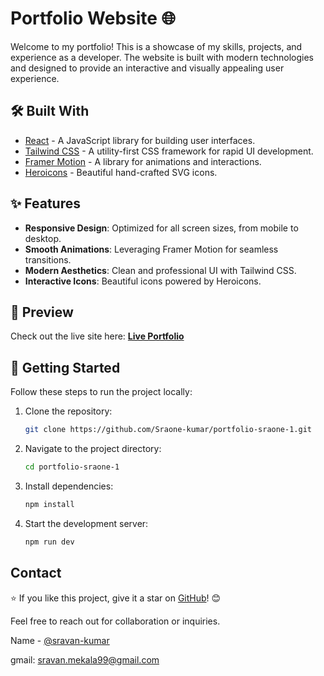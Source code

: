 # Portfolio Website 🌐

Welcome to my portfolio! This is a showcase of my skills, projects, and experience as a developer. The website is built with modern technologies and designed to provide an interactive and visually appealing user experience.

## 🛠️ Built With

- [React](https://reactjs.org/) - A JavaScript library for building user interfaces.
- [Tailwind CSS](https://tailwindcss.com/) - A utility-first CSS framework for rapid UI development.
- [Framer Motion](https://www.framer.com/motion/) - A library for animations and interactions.
- [Heroicons](https://heroicons.com/) - Beautiful hand-crafted SVG icons.

## ✨ Features

- **Responsive Design**: Optimized for all screen sizes, from mobile to desktop.
- **Smooth Animations**: Leveraging Framer Motion for seamless transitions.
- **Modern Aesthetics**: Clean and professional UI with Tailwind CSS.
- **Interactive Icons**: Beautiful icons powered by Heroicons.

## 📸 Preview

Check out the live site here: [**Live Portfolio**](https://sraone-kumar.netlify.app/)

## 🚀 Getting Started

Follow these steps to run the project locally:

1. Clone the repository:

   ```sh
   git clone https://github.com/Sraone-kumar/portfolio-sraone-1.git
   ```

2. Navigate to the project directory:

   ```sh
   cd portfolio-sraone-1
   ```

3. Install dependencies:

   ```sh
   npm install
   ```

4. Start the development server:

   ```sh
   npm run dev
   ```

<!-- CONTACT -->

## Contact

⭐️ If you like this project, give it a star on [GitHub](https://github.com/Sraone-kumar/portfolio-sraone-1)! 😊

Feel free to reach out for collaboration or inquiries.

Name - [@sravan-kumar](https://github.com/Sraone-kumar/)

gmail: sravan.mekala99@gmail.com
